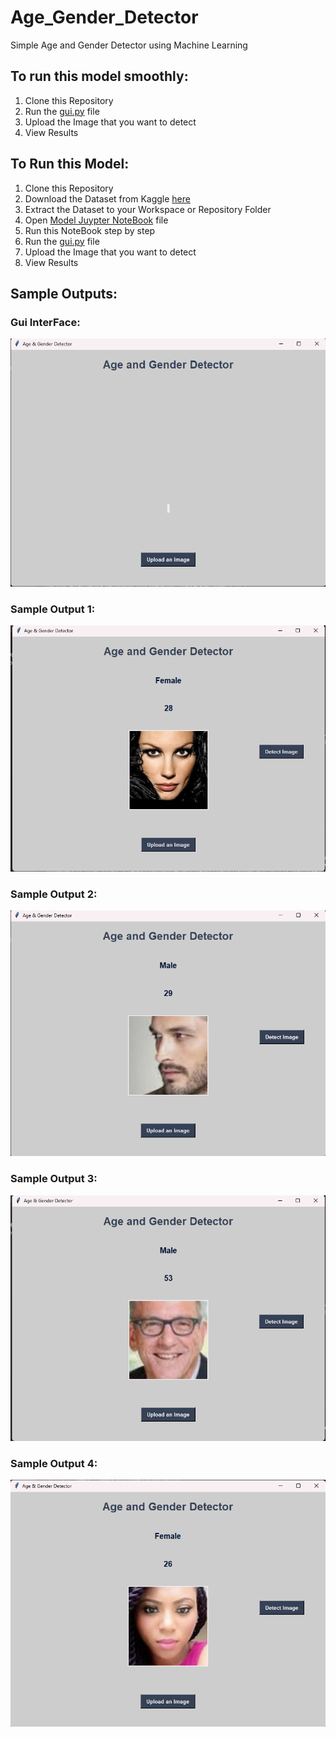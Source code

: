 # Age_Gender_Detector
Simple Age and Gender Detector using Machine Learning

## To run this model smoothly:
  1. Clone this Repository
  2. Run the [gui.py](https://github.com/YashwanthS-7/Age_Gender_Detector/blob/main/gui.py) file
  3. Upload the Image that you want to detect
  4. View Results

## To Run this Model:
  1. Clone this Repository
  2. Download the Dataset from Kaggle [here](https://www.kaggle.com/datasets/jangedoo/utkface-new)
  3. Extract the Dataset to your Workspace or Repository Folder
  4. Open [Model Juypter NoteBook](https://github.com/YashwanthS-7/Age_Gender_Detector/blob/main/Model.ipynb) file
  5. Run this NoteBook step by step
  6. Run the [gui.py](https://github.com/YashwanthS-7/Age_Gender_Detector/blob/main/gui.py) file
  7. Upload the Image that you want to detect
  8. View Results

## Sample Outputs:
### Gui InterFace:
![Gui Interface](https://github.com/YashwanthS-7/Age_Gender_Detector/blob/main/Output_Image1.png)

### Sample Output 1:
![Sample Output 1](https://github.com/YashwanthS-7/Age_Gender_Detector/blob/main/Output_Image2.png)

### Sample Output 2:
![Sample Output 2](https://github.com/YashwanthS-7/Age_Gender_Detector/blob/main/Output_Image3.png)

### Sample Output 3:
![Sample Output 3](https://github.com/YashwanthS-7/Age_Gender_Detector/blob/main/Output_Image4.png)

### Sample Output 4:
![Sample Output 4](https://github.com/YashwanthS-7/Age_Gender_Detector/blob/main/Output_Image5.png)
